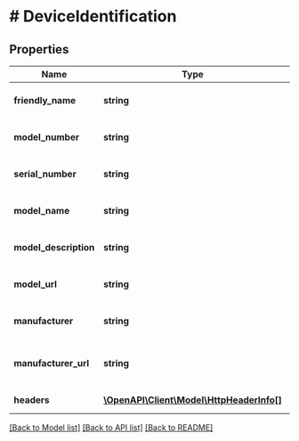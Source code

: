 # # DeviceIdentification

## Properties

Name | Type | Description | Notes
------------ | ------------- | ------------- | -------------
**friendly_name** | **string** | Gets or sets the name of the friendly. | [optional]
**model_number** | **string** | Gets or sets the model number. | [optional]
**serial_number** | **string** | Gets or sets the serial number. | [optional]
**model_name** | **string** | Gets or sets the name of the model. | [optional]
**model_description** | **string** | Gets or sets the model description. | [optional]
**model_url** | **string** | Gets or sets the model URL. | [optional]
**manufacturer** | **string** | Gets or sets the manufacturer. | [optional]
**manufacturer_url** | **string** | Gets or sets the manufacturer URL. | [optional]
**headers** | [**\OpenAPI\Client\Model\HttpHeaderInfo[]**](HttpHeaderInfo.md) | Gets or sets the headers. | [optional]

[[Back to Model list]](../../README.md#models) [[Back to API list]](../../README.md#endpoints) [[Back to README]](../../README.md)
